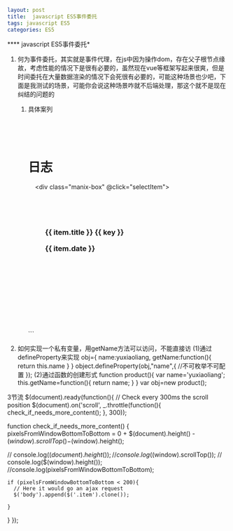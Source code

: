 ```yaml
layout: post
title:  javascript ES5事件委托
tags: javascript ES5
categories: ES5
```

**** javascript ES5事件委托*

1. 何为事件委托，其实就是事件代理，在js中因为操作dom，存在父子根节点缘故，考虑性能的情况下是很有必要的，虽然现在vue等框架写起来很爽，但是时间委托在大量数据渲染的情况下会死很有必要的，可能这种场景也少吧，下面是我测试的场景，可能你会说这种场景咋就不后端处理，那这个就不是现在纠结的问题的
   
   1. 具体案列
      
      
      
      <template>
      
      </template>
      
        <div>
      
          <h1>日志</h1>
      
          <div class="manix-box" @click="selectItem">
      
            <div v-for="(item, key) in es6Studys" :key="key">
      
              <h3 :data-id="key">
      
                {{ item.title }} {{ key }}
      
                <span>{{ item.date }}</span>
      
              </h3>
      
            </div>
      
          </div>
      
          <div class="blog_content_container" id="gitalk-container"></div>
      
        </div>
      
      </template>
      
      <style>
      
      .blog_content_container {
      
        height: 300px;
      
        width: 800px;
      
        border-radius: 1px solid #303030;
      
      }
      
      
      
      .manix-box {
      
        min-height: 300px;
      
        width: 600px;
      
        max-height: 600px;
      
        overflow-y: auto;
      
        border: 2px solid #303030;
      
        border-radius: 8px;
      
        margin: 0 auto;
      
      }
      
      
      
      .manix-box h3 {
      
          display: inline-block;
      
        height: 30px;
      
        line-height: 30px;
      
        border: 1px dashed #ddd;
      
        margin: 10px;
      
        cursor: pointer;
      
      }
      
      </style> ```
      
      
2. 如何实现一个私有变量，用getName方法可以访问，不能直接访
(1)通过defineProperty来实现
obj={
  name:yuxiaoliang,
  getName:function(){
    return this.name
  }
}
object.defineProperty(obj,"name",{
   //不可枚举不可配置
});
(2)通过函数的创建形式
function product(){
    var name='yuxiaoliang';
    this.getName=function(){
      return name;
    }
}
var obj=new product();




3节流
$(document).ready(function(){ 
  // Check every 300ms the scroll position
  $(document).on('scroll', _.throttle(function(){
    check_if_needs_more_content();
  }, 300));

  function check_if_needs_more_content() {     
    pixelsFromWindowBottomToBottom = 0 + $(document).height() - $(window).scrollTop() -$(window).height();
    
  // console.log($(document).height());
  // console.log($(window).scrollTop());
  // console.log($(window).height());
  //console.log(pixelsFromWindowBottomToBottom);
    
    
    if (pixelsFromWindowBottomToBottom < 200){
      // Here it would go an ajax request
      $('body').append($('.item').clone()); 
      
    }
  }
});